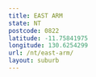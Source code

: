 ```yaml
---
title: EAST ARM
state: NT
postcode: 0822
latitude: -11.75841975
longitude: 130.6254299
url: /nt/east-arm/
layout: suburb
---
```

